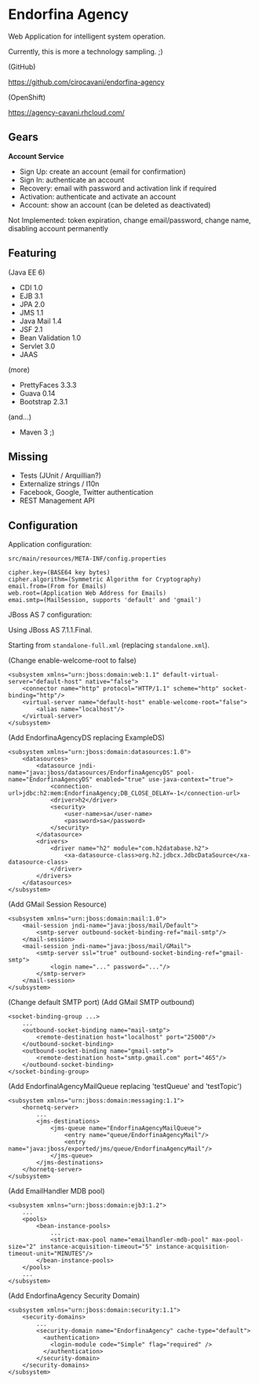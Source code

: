 Endorfina Agency
================

Web Application for intelligent system operation.

Currently, this is more a technology sampling. ;)

(GitHub)

https://github.com/cirocavani/endorfina-agency

(OpenShift)

https://agency-cavani.rhcloud.com/

Gears
-----

**Account Service**

* Sign Up: create an account (email for confirmation)
* Sign In: authenticate an account
* Recovery: email with password and activation link if required
* Activation: authenticate and activate an account
* Account: show an account (can be deleted as deactivated)

Not Implemented: token expiration, change email/password, change name, disabling account permanently

Featuring
---------

(Java EE 6)
* CDI 1.0
* EJB 3.1
* JPA 2.0
* JMS 1.1
* Java Mail 1.4
* JSF 2.1
* Bean Validation 1.0
* Servlet 3.0
* JAAS

(more)
* PrettyFaces 3.3.3
* Guava 0.14
* Bootstrap 2.3.1

(and...)
* Maven 3 ;)

Missing
-------

* Tests (JUnit / Arquillian?)
* Externalize strings / I10n
* Facebook, Google, Twitter authentication
* REST Management API

Configuration
-------------

Application configuration:

`src/main/resources/META-INF/config.properties`

    cipher.key=(BASE64 key bytes)
    cipher.algorithm=(Symmetric Algorithm for Cryptography) 
    email.from=(From for Emails)
    web.root=(Application Web Address for Emails)
    emai.smtp=(MailSession, supports 'default' and 'gmail') 

JBoss AS 7 configuration:

Using JBoss AS 7.1.1.Final.

Starting from `standalone-full.xml` (replacing `standalone.xml`).

(Change enable-welcome-root to false)

    <subsystem xmlns="urn:jboss:domain:web:1.1" default-virtual-server="default-host" native="false">
        <connector name="http" protocol="HTTP/1.1" scheme="http" socket-binding="http"/>
        <virtual-server name="default-host" enable-welcome-root="false">
            <alias name="localhost"/>
        </virtual-server>
    </subsystem>


(Add EndorfinaAgencyDS replacing ExampleDS)

    <subsystem xmlns="urn:jboss:domain:datasources:1.0">
        <datasources>
            <datasource jndi-name="java:jboss/datasources/EndorfinaAgencyDS" pool-name="EndorfinaAgencyDS" enabled="true" use-java-context="true">
                <connection-url>jdbc:h2:mem:EndorfinaAgency;DB_CLOSE_DELAY=-1</connection-url>
                <driver>h2</driver>
                <security>
                    <user-name>sa</user-name>
                    <password>sa</password>
                </security>
            </datasource>
            <drivers>
                <driver name="h2" module="com.h2database.h2">
                    <xa-datasource-class>org.h2.jdbcx.JdbcDataSource</xa-datasource-class>
                </driver>
            </drivers>
        </datasources>
    </subsystem>

(Add GMail Session Resource)

    <subsystem xmlns="urn:jboss:domain:mail:1.0">
        <mail-session jndi-name="java:jboss/mail/Default">
            <smtp-server outbound-socket-binding-ref="mail-smtp"/>
        </mail-session>
        <mail-session jndi-name="java:jboss/mail/GMail">
            <smtp-server ssl="true" outbound-socket-binding-ref="gmail-smtp">
                <login name="..." password="..."/>
            </smtp-server>
        </mail-session>
    </subsystem>

(Change default SMTP port)
(Add GMail SMTP outbound)

    <socket-binding-group ...>
        ...
        <outbound-socket-binding name="mail-smtp">
            <remote-destination host="localhost" port="25000"/>
        </outbound-socket-binding>
        <outbound-socket-binding name="gmail-smtp">
            <remote-destination host="smtp.gmail.com" port="465"/>
        </outbound-socket-binding>
    </socket-binding-group>

(Add EndorfinalAgencyMailQueue replacing 'testQueue' and 'testTopic')

    <subsystem xmlns="urn:jboss:domain:messaging:1.1">
        <hornetq-server>
            ...
            <jms-destinations>
                <jms-queue name="EndorfinaAgencyMailQueue">
                    <entry name="queue/EndorfinaAgencyMail"/>
                    <entry name="java:jboss/exported/jms/queue/EndorfinaAgencyMail"/>
                </jms-queue>
            </jms-destinations>
        </hornetq-server>
    </subsystem>

(Add EmailHandler MDB pool)

    <subsystem xmlns="urn:jboss:domain:ejb3:1.2">
        ...
        <pools>
            <bean-instance-pools>
                ...
                <strict-max-pool name="emailhandler-mdb-pool" max-pool-size="2" instance-acquisition-timeout="5" instance-acquisition-timeout-unit="MINUTES"/>
            </bean-instance-pools>
        </pools>
        ...
    </subsystem>

(Add EndorfinaAgency Security Domain)

    <subsystem xmlns="urn:jboss:domain:security:1.1">
        <security-domains>
            ...
            <security-domain name="EndorfinaAgency" cache-type="default">
              <authentication>
                <login-module code="Simple" flag="required" />
              </authentication>
            </security-domain>
        </security-domains>
    </subsystem>
